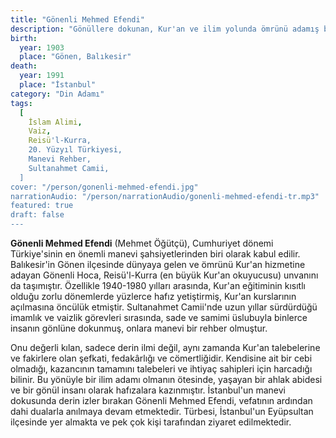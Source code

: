 ```yaml
---
title: "Gönenli Mehmed Efendi"
description: "Gönüllere dokunan, Kur'an ve ilim yolunda ömrünü adamış bir İslam alimi ve vaizdir."
birth:
  year: 1903
  place: "Gönen, Balıkesir"
death:
  year: 1991
  place: "İstanbul"
category: "Din Adamı"
tags:
  [
    İslam Alimi,
    Vaiz,
    Reisü'l-Kurra,
    20. Yüzyıl Türkiyesi,
    Manevi Rehber,
    Sultanahmet Camii,
  ]
cover: "/person/gonenli-mehmed-efendi.jpg"
narrationAudio: "/person/narrationAudio/gonenli-mehmed-efendi-tr.mp3"
featured: true
draft: false
---
```


**Gönenli Mehmed Efendi** (Mehmet Öğütçü), Cumhuriyet dönemi Türkiye'sinin en önemli manevi şahsiyetlerinden biri olarak kabul edilir. Balıkesir'in Gönen ilçesinde dünyaya gelen ve ömrünü Kur'an hizmetine adayan Gönenli Hoca, Reisü'l-Kurra (en büyük Kur'an okuyucusu) unvanını da taşımıştır. Özellikle 1940-1980 yılları arasında, Kur'an eğitiminin kısıtlı olduğu zorlu dönemlerde yüzlerce hafız yetiştirmiş, Kur'an kurslarının açılmasına öncülük etmiştir. Sultanahmet Camii'nde uzun yıllar sürdürdüğü imamlık ve vaizlik görevleri sırasında, sade ve samimi üslubuyla binlerce insanın gönlüne dokunmuş, onlara manevi bir rehber olmuştur.

Onu değerli kılan, sadece derin ilmi değil, aynı zamanda Kur'an talebelerine ve fakirlere olan şefkati, fedakârlığı ve cömertliğidir. Kendisine ait bir cebi olmadığı, kazancının tamamını talebeleri ve ihtiyaç sahipleri için harcadığı bilinir. Bu yönüyle bir ilim adamı olmanın ötesinde, yaşayan bir ahlak abidesi ve bir gönül insanı olarak hafızalara kazınmıştır. İstanbul'un manevi dokusunda derin izler bırakan Gönenli Mehmed Efendi, vefatının ardından dahi dualarla anılmaya devam etmektedir. Türbesi, İstanbul'un Eyüpsultan ilçesinde yer almakta ve pek çok kişi tarafından ziyaret edilmektedir.
